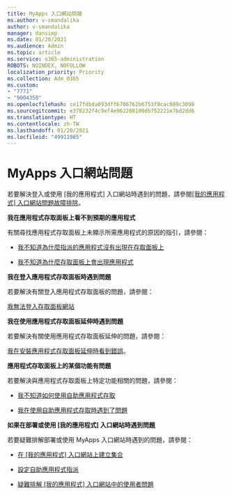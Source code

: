 ```yaml
---
title: MyApps 入口網站問題
ms.author: v-smandalika
author: v-smandalika
manager: dansimp
ms.date: 01/20/2021
ms.audience: Admin
ms.topic: article
ms.service: o365-administration
ROBOTS: NOINDEX, NOFOLLOW
localization_priority: Priority
ms.collection: Adm_O365
ms.custom:
- "7771"
- "9004350"
ms.openlocfilehash: ce17fdbda093dff6706762b6753f9cac889c3098
ms.sourcegitcommit: e378232f4c9ef4e962208100db752221e7bd2dd6
ms.translationtype: HT
ms.contentlocale: zh-TW
ms.lasthandoff: 01/20/2021
ms.locfileid: "49911985"
---
```

# <a name="myapps-portal-issues"></a>MyApps 入口網站問題

若要解決登入或使用 [我的應用程式] 入口網站時遇到的問題，請參閱[[我的應用程式] 入口網站問題故障排除](https://docs.microsoft.com/azure/active-directory/user-help/my-apps-portal-end-user-troubleshoot)。

**我在應用程式存取面板上看不到預期的應用程式**

有關尋找應用程式存取面板上未顯示所需應用程式的原因的指引，請參閱：

- [我不知道為什麼指派的應用程式沒有出現在存取面板上](https://docs.microsoft.com/azure/active-directory/application-access-panel-unexpected-application-not-appearing/)
     
- [我不知道為什麼存取面板上會出現應用程式](https://docs.microsoft.com/azure/active-directory/application-access-panel-unexpected-application-appears/)

**我在登入應用程式存取面板時遇到問題**

若要解決有關登入應用程式存取面板的問題，請參閱：

[我無法登入存取面板網站](https://docs.microsoft.com/azure/active-directory/manage-apps/application-sign-in-other-problem-access-panel)

**我在使用應用程式存取面板延伸時遇到問題**

若要解決有關使用應用程式存取面板延伸的問題，請參閱：

[我在安裝應用程式存取面板延伸時看到錯誤](https://docs.microsoft.com/azure/active-directory/application-access-panel-extension-problem-installing/)。

**應用程式存取面板上的某個功能有問題**

若要解決與應用程式存取面板上特定功能相關的問題，請參閱：

- [我不知道如何使用自助應用程式存取](https://docs.microsoft.com/azure/active-directory/manage-apps/access-panel-manage-self-service-access) 

- [我在使用自助應用程式存取時遇到了問題](https://docs.microsoft.com/azure/active-directory/manage-apps/access-panel-manage-self-service-access)
    
**如果在部署或使用 [我的應用程式] 入口網站時遇到問題**

若要疑難排解部署或使用 MyApps 入口網站時遇到的問題，請參閱：

- [在 [我的應用程式] 入口網站上建立集合](https://docs.microsoft.com/azure/active-directory/manage-apps/access-panel-collections) 
    
- [設定自助應用程式指派](https://docs.microsoft.com/azure/active-directory/manage-apps/manage-self-service-access)
     
- [疑難排解 [我的應用程式] 入口網站中的使用者問題](https://docs.microsoft.com/azure/active-directory/user-help/my-apps-portal-end-user-troubleshoot)



